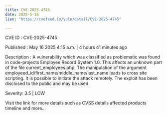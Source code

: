 ```yaml
---
title: CVE-2025-4745
date: 2025-5-16
lien: "https://cvefeed.io/vuln/detail/CVE-2025-4745"

---
```


CVE ID : CVE-2025-4745

Published :  May 16
2025
4:15 a.m. | 4 hours
41 minutes ago

Description : A vulnerability
which was classified as problematic
was found in code-projects Employee Record System 1.0. This affects an unknown part of the file current_employees.php. The manipulation of the argument employeed_id/first_name/middle_name/last_name leads to cross site scripting. It is possible to initiate the attack remotely. The exploit has been disclosed to the public and may be used.

Severity: 3.5 | LOW

Visit the link for more details
such as CVSS details
affected products
timeline
and more...
